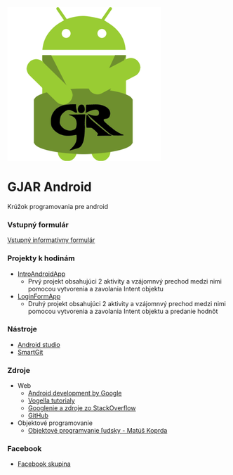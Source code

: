 ![logo](https://github.com/lenkojan/gjar_android/blob/master/resources/logo.png)

# GJAR Android
Krúžok programovania pre android

### Vstupný formulár
[Vstupný informatívny formulár](https://goo.gl/forms/OIG4O94SebSlYW5M2)

### Projekty k hodinám
* [IntroAndroidApp](https://github.com/lenkojan/gjar_android/tree/master/projects/IntroAndroidApp)
	* Prvý projekt obsahujúci 2 aktivity a vzájomnvý prechod medzi nimi pomocou vytvorenia a zavolania Intent objektu
* [LoginFormApp](https://github.com/lenkojan/gjar_android/tree/master/projects/LoginFormApp)
	* Druhý projekt obsahujúci 2 aktivity a vzájomnvý prechod medzi nimi pomocou vytvorenia a zavolania Intent objektu a predanie hodnôt

### Nástroje
* [Android studio](https://developer.android.com/studio/index.html)
* [SmartGit](http://www.syntevo.com/smartgit/)

### Zdroje
* Web
	* [Android development by Google](https://developer.android.com/index.html)
	* [Vogella tutorialy](http://www.vogella.com/tutorials/Android/article.html)
	* [Googlenie a zdroje zo StackOverflow](http://stackoverflow.com/)
	* [GitHub](https://github.com/)
* Objektové programovanie
	* [Objektové programvanie ľudsky - Matúš Koprda](http://www.zajtra.sk/programovanie/165/objektovo-orientovane-programovanie-v-normalnej-ludskej-reci)

### Facebook
* [Facebook skupina](https://www.facebook.com/groups/1706188616374113/)
